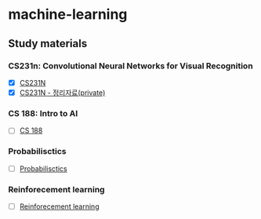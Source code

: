 # machine-learning

## Study materials

### CS231n: Convolutional Neural Networks for Visual Recognition
- [x]  [CS231N](http://cs231n.stanford.edu/)
- [x]  [CS231N - 정리자료(private)](https://drive.google.com/drive/folders/1aUlWP3Rc-71azD5LQQfIo41SeDuNCEzc)

### CS 188: Intro to AI
- [ ]  [CS 188](https://www.evernote.com/shard/s675/nl/180905195/80aeec3f-4806-40f1-9dd2-e6fb20104a62/)

### Probabilisctics
- [ ]  [Probabilisctics](https://github.com/Geonhee-LEE/machine-learning/tree/master/Mathematics)


### Reinforecement learning
- [ ]  [Reinforecement learning](https://github.com/Geonhee-LEE/machine-learning/tree/master/Reinforcement%20learning)
